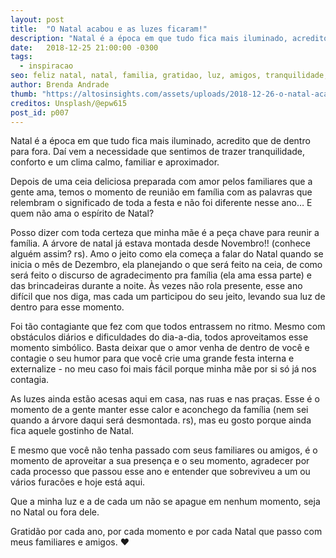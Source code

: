 ```yaml
---
layout: post
title:  "O Natal acabou e as luzes ficaram!"
description: "Natal é a época em que tudo fica mais iluminado, acredito que de dentro para fora. Daí vem a necessidade que sentimos de trazer tranquilidade, conforto e um clima calmo, familiar e aproximador."
date:   2018-12-25 21:00:00 -0300
tags:
  - inspiracao
seo: feliz natal, natal, familia, gratidao, luz, amigos, tranquilidade, dificuldades, aconchego, dia-a-dia, humor, festa de natal, ceia de natal, ceia, arvore de natal, o natal acabou
author: Brenda Andrade
thumb: "https://altosinsights.com/assets/uploads/2018-12-26-o-natal-acabou-e-as-luzes-ficaram.jpg"
creditos: Unsplash/@epw615
post_id: p007
---
```

Natal é a época em que tudo fica mais iluminado, acredito que de dentro para fora. Daí vem a necessidade que sentimos de trazer tranquilidade, conforto e um clima calmo, familiar e aproximador.

Depois de uma ceia deliciosa preparada com amor pelos familiares que a gente ama, temos o momento de reunião em família com as palavras que relembram o significado de toda a festa e não foi diferente nesse ano… E quem não ama o espírito de Natal?

Posso dizer com toda certeza que minha mãe é a peça chave para reunir a família. A árvore de natal já estava montada desde Novembro!! (conhece alguém assim? rs). Amo o jeito como ela começa a falar do Natal quando se inicia o mês de Dezembro, ela planejando o que será feito na ceia, de como será feito o discurso de agradecimento pra família (ela ama essa parte) e das brincadeiras durante a noite. Às vezes não rola presente, esse ano difícil que nos diga, mas cada um participou do seu jeito, levando sua luz de dentro para esse momento.

Foi tão contagiante que fez com que todos entrassem no ritmo. Mesmo com obstáculos diários e dificuldades do dia-a-dia, todos aproveitamos esse momento simbólico. Basta deixar que o amor venha de dentro de você e contagie o seu humor para que você crie uma grande festa interna e externalize - no meu caso foi mais fácil porque minha mãe por si só já nos contagia.

As luzes ainda estão acesas aqui em casa, nas ruas e nas praças. Esse é o momento de a gente manter esse calor e aconchego da família (nem sei quando a árvore daqui será desmontada. rs), mas eu gosto porque ainda fica aquele gostinho de Natal.

E mesmo que você não tenha passado com seus familiares ou amigos, é o momento de aproveitar a sua presença e o seu momento, agradecer por cada processo que passou esse ano e entender que sobreviveu a um ou vários furacões e hoje está aqui.

Que a minha luz e a de cada um não se apague em nenhum momento, seja no Natal ou fora dele.

Gratidão por cada ano, por cada momento e por cada Natal que passo com meus familiares e amigos. ❤️

<script async src="//pagead2.googlesyndication.com/pagead/js/adsbygoogle.js"></script>
<script> (adsbygoogle = window.adsbygoogle || []).push({}); </script>
